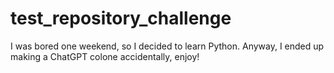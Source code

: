 # test_repository_challenge

I was bored one weekend, so I decided to learn Python. Anyway, I ended up making a ChatGPT colone accidentally, enjoy!
